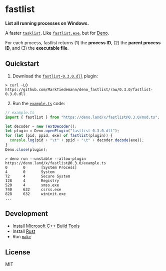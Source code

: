 # fastlist

**List all running processes on Windows.**

A faster [`tasklist`](https://docs.microsoft.com/en-us/windows-server/administration/windows-commands/tasklist). Like [`fastlist.exe`](https://github.com/MarkTiedemann/fastlist), but for [Deno](https://deno.land/).

For each process, fastlist returns (1) the **process ID**, (2) the **parent process ID**, and (3) the **executable file**.

## Quickstart

1. Download the [`fastlist-0.3.0.dll`](https://github.com/MarkTiedemann/deno_fastlist/blob/0.3.0/fastlist-0.3.0.dll) plugin:

```batch
> curl -LO https://github.com/MarkTiedemann/deno_fastlist/raw/0.3.0/fastlist-0.3.0.dll
```

2. Run the [`example.ts`](./example.ts) code:

```typescript
// example.ts
import { fastlist } from "https://deno.land/x/fastlist@0.3.0/mod.ts";

let decoder = new TextDecoder();
let plugin = Deno.openPlugin("fastlist-0.3.0.dll");
for (let [pid, ppid, exe] of fastlist(plugin)) {
  console.log(pid + "\t" + ppid + "\t" + decoder.decode(exe));
}
Deno.close(plugin);
```

```batch
> deno run --unstable --allow-plugin https://deno.land/x/fastlist@0.3.0/example.ts
0       0       [System Process]
4       0       System
72      4       Secure System
128     4       Registry
520     4       smss.exe
740     632     csrss.exe
828     632     wininit.exe
...
```

## Development

- Install [Microsoft C++ Build Tools](https://visualstudio.microsoft.com/visual-cpp-build-tools/)
- Install [Rust](https://rustup.rs/)
- Run [`make`](./make.cmd)

## License

MIT
